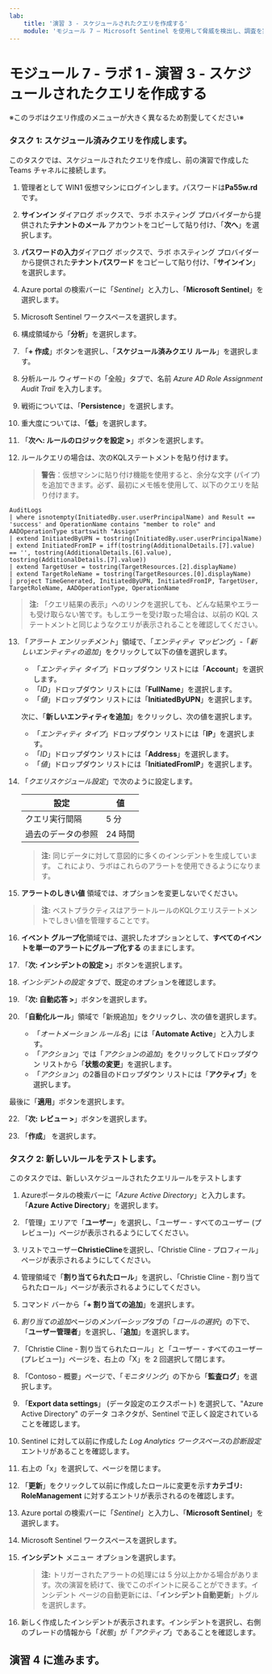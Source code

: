```yaml
---
lab:
    title: '演習 3 - スケジュールされたクエリを作成する'
    module: 'モジュール 7 – Microsoft Sentinel を使用して脅威を検出し、調査を実行する'
---
```

# モジュール 7 - ラボ 1 - 演習 3 - スケジュールされたクエリを作成する

※このラボはクエリ作成のメニューが大きく異なるため割愛してください※
### タスク 1: スケジュール済みクエリを作成します。

このタスクでは、スケジュールされたクエリを作成し、前の演習で作成した Teams チャネルに接続します。

1. 管理者として WIN1 仮想マシンにログインします。パスワードは**Pa55w.rd** です。  

2. **サインイン** ダイアログ ボックスで、ラボ ホスティング プロバイダーから提供された**テナントのメール** アカウントをコピーして貼り付け、「**次へ**」を選択します。

3. **パスワードの入力**ダイアログ ボックスで、ラボ ホスティング プロバイダーから提供された**テナントパスワード** をコピーして貼り付け、「**サインイン**」を選択します。

4. Azure portal の検索バーに「*Sentinel*」と入力し、「**Microsoft Sentinel**」を選択します。

5. Microsoft Sentinel ワークスペースを選択します。

6. 構成領域から「**分析**」を選択します。

7. 「**+ 作成**」ボタンを選択し、「**スケジュール済みクエリ ルール**」を選択します。

8. 分析ルール ウィザードの「全般」タブで、名前 *Azure AD Role Assignment Audit Trail* を入力します。

9. 戦術については、「**Persistence**」を選択します。

10. 重大度については、「**低**」を選択します。

11. 「**次へ: ルールのロジックを設定 >**」ボタンを選択します。

12. ルールクエリの場合は、次のKQLステートメントを貼り付けます。

    >**警告**：仮想マシンに貼り付け機能を使用すると、余分な文字 (パイプ) を追加できます。必ず、最初にメモ帳を使用して、以下のクエリを貼り付けます。

```KQL
AuditLogs 
| where isnotempty(InitiatedBy.user.userPrincipalName) and Result == 'success' and OperationName contains "member to role" and AADOperationType startswith "Assign"
| extend InitiatedByUPN = tostring(InitiatedBy.user.userPrincipalName)
| extend InitiatedFromIP = iff(tostring(AdditionalDetails.[7].value) == '', tostring(AdditionalDetails.[6].value), tostring(AdditionalDetails.[7].value))
| extend TargetUser = tostring(TargetResources.[2].displayName)
| extend TargetRoleName = tostring(TargetResources.[0].displayName)
| project TimeGenerated, InitiatedByUPN, InitiatedFromIP, TargetUser, TargetRoleName, AADOperationType, OperationName
```

>**注:** 「クエリ結果の表示」へのリンクを選択しても、どんな結果やエラーも受け取らない筈です。もしエラーを受け取った場合は、以前の KQL ステートメントと同じようなクエリが表示されることを確認してください。

13. 「*アラート エンリッチメント*」領域で、「*エンティティ マッピング*」-「*新しいエンティティの追加*」をクリックして以下の値を選択します。 

    - 「*エンティティ タイプ*」ドロップダウン リストには「**Account**」を選択します。
    - 「*ID*」ドロップダウン リストには「**FullName**」を選択します。
    - 「*値*」ドロップダウン リストには「**InitiatedByUPN**」を選択します。

    次に、「**新しいエンティティを追加**」をクリックし、次の値を選択します。

    - 「*エンティティ タイプ*」ドロップダウン リストには「**IP**」を選択します。
    - 「*ID*」ドロップダウン リストには「**Address**」を選択します。
    - 「*値*」ドロップダウン リストには「**InitiatedFromIP**」を選択します。

14. 「*クエリスケジュール設定*」で次のように設定します。

    |設定|値|
    |---|---|
    |クエリ実行間隔|5 分|
    |過去のデータの参照|24 時間|

    >**注:** 同じデータに対して意図的に多くのインシデントを生成しています。  これにより、ラボはこれらのアラートを使用できるようになります。

15. **アラートのしきい値** 領域では、オプションを変更しないでください。

    >**注:** ベストプラクティスはアラートルールのKQLクエリステートメントでしきい値を管理することです。

16. **イベント グループ化**領域では、選択したオプションとして、**すべてのイベントを単一のアラートにグループ化する** のままにします。

17. 「**次: インシデントの設定 >**」ボタンを選択します。  

18. *インシデントの設定* タブで、既定のオプションを確認します。

19. 「**次: 自動応答 >**」ボタンを選択します。

20. 「**自動化ルール**」領域で「新規追加」をクリックし、次の値を選択します。

    - 「*オートメーション ルール名*」には「**Automate Active**」と入力します。
    - 「*アクション*」では「*アクションの追加*」をクリックしてドロップダウン リストから「**状態の変更**」を選択します。
    - 「*アクション*」の2番目のドロップダウン リストには「**アクティブ**」を選択します。

最後に「**適用**」ボタンを選択します。

22. 「**次: レビュー >**」ボタンを選択します。
  
23. 「**作成**」 を選択します。


### タスク 2: 新しいルールをテストします。

このタスクでは、新しいスケジュールされたクエリルールをテストします

1. Azureポータルの検索バーに「*Azure Active Directory*」と入力します。「**Azure Active Directory**」を選択します。

2. 「管理」エリアで「**ユーザー**」を選択し、「ユーザー - すべてのユーザー (プレビュー)」ページが表示されるようにしてください。

3. リストでユーザー**ChristieCline**を選択し、「Christie Cline - プロフィール」ページが表示されるようにしてください。

4. 管理領域で「**割り当てられたロール**」を選択し、「Christie Cline - 割り当てられたロール」ページが表示されるようにしてください。

5. コマンド バーから「**+ 割り当ての追加**」を選択します。

6. *割り当ての追加*ページの*メンバーシップ*タブの「*ロールの選択*」の下で、「**ユーザー管理者**」を選択し、「**追加**」を選択します。

8. 「Christie Cline - 割り当てられたロール」と「ユーザー - すべてのユーザー (プレビュー)」ページを、右上の「X」を 2 回選択して閉じます。

9. 「Contoso - 概要」ページで、「*モニタリング*」の下から「**監査ログ**」を選択します。

10. 「**Export data settings**」 (データ設定のエクスポート) を選択して、"Azure Active Directory" のデータ コネクタが、Sentinel で正しく設定されていることを確認します。

11. Sentinel に対して以前に作成した *Log Analytics ワークスペース*の*診断設定*エントリがあることを確認します。

12. 右上の「x」を選択して、ページを閉じます。

13. 「**更新**」をクリックして以前に作成したロールに変更を示す**カテゴリ: RoleManagement** に対するエントリが表示されるのを確認します。

14. Azure portal の検索バーに「*Sentinel*」と入力し、「**Microsoft Sentinel**」を選択します。

15. Microsoft Sentinel ワークスペースを選択します。

16. **インシデント** メニュー オプションを選択します。

    >**注:** トリガーされたアラートの処理には 5 分以上かかる場合があります。次の演習を続けて、後でこのポイントに戻ることができます。インシデント ページの自動更新には、「**インシデント自動更新**」トグルを選択します。

17. 新しく作成したインシデントが表示されます。インシデントを選択し、右側のブレードの情報から「*状態*」が「*アクティブ*」であることを確認します。

## 演習 4 に進みます。
